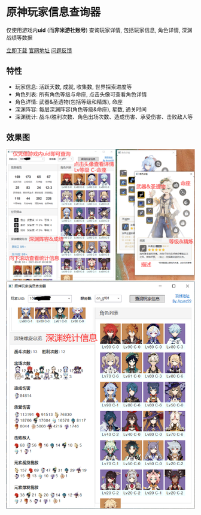 # 原神玩家信息查询器
仅使用游戏内**uid** (而**非米游社账号**) 查询玩家详情, 包括玩家信息, 角色详情, 深渊战绩等数据

[立即下载](https://github.com/Azure99/GenshinPlayerQuery/releases) [官网地址](https://www.rainng.com/genshin-player-query/) [问题反馈](https://github.com/Azure99/GenshinPlayerQuery/issues)

## 特性

- 玩家信息: 活跃天数, 成就, 收集数, 世界探索进度等
- 角色列表: 所有角色等级与命座, 点击头像可查看角色详情
- 角色详情: 武器&圣遗物(包括等级和精炼), 命座
- 深渊阵容: 每层深渊阵容(角色等级&命座), 星数, 通关时间
- 深渊统计: 战斗/胜利次数、角色出场次数、造成伤害、承受伤害、击败敌人等

## 效果图

![演示截图1](image/image-1.png)
![演示截图1](image/image-2.png)
